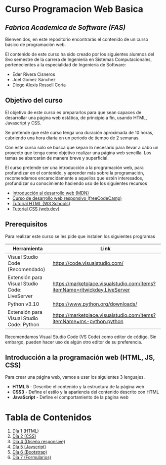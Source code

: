 # Curso Programacion Web Basica

## _Fabrica Academica de Software (FAS)_

Bienvenidos, en este repositorio encontrarás el contenido de un curso básico de programación web.

El contenido de este curso ha sido creado por los siguientes alumnos del 8vo semestre de la carrera de Ingeniería en Sistemas Computacionales, pertenecientes a la especialidad de Ingeniería de Software:

- Eder Rivera Cisneros
- Joel Gómez Sánchez
- Diego Alexis Rossell Coria

## Objetivo del curso

El objetivo de este curso es prepararlos para que sean capaces de desarrollar una página web estática, de principio a fin, usando HTML, Javascript y CSS.

Se pretende que este curso tenga una duración aproximada de 10 horas, cubriendo una hora diaria en un periodo de tiempo de 2 semanas.

Con este curso solo se busca que sepan lo necesario para llevar a cabo un proyecto que tenga como objetivo realizar una página web sencilla. Los temas se abarcarán de manera breve y superficial.

El curso pretende ser una introducción a la programación web, para profundizar en el contenido, y aprender más sobre la programación, recomendamos encarecidamente a aquellos que estén interesados, profundizar su conocimiento haciendo uso de los siguientes recursos

- [Introducción al desarrollo web (MDN)](https://developer.mozilla.org/es/docs/Learn)
- [Curso de desarrollo web responsivo (freeCodeCamp)](https://www.freecodecamp.org/learn/responsive-web-design/)
- [Tutorial HTML (W3 Schools)](https://www.w3schools.com/tags/default.asp)
- [Tutorial CSS (web.dev)](https://web.dev/learn/css/)

## Prerequisitos

Para realizar este curso se les pide que instalen los siguientes programas

| Herramienta                                   | Link                                                                      |
| --------------------------------------------- | ------------------------------------------------------------------------- |
| Visual Studio Code (Recomendado)              | https://code.visualstudio.com/                                            |
| Extensión para Visual Studio Code: LiveServer | https://marketplace.visualstudio.com/items?itemName=ritwickdey.LiveServer |
| Python v3.10                                  | https://www.python.org/downloads/                                         |
| Extensión para Visual Studio Code: Python     | https://marketplace.visualstudio.com/items?itemName=ms-python.python      |

Recomendamos Visual Studio Code (VS Code) como editor de código. Sin embargo, pueden hacer uso de algún otro editor de su preferencia.

## Introducción a la programación web (HTML, JS, CSS)

Para crear una página web, vamos a usar los siguientes 3 lenguajes.

- **HTML 5** - Describe el contenido y la estructura de la página web
- **CSS3** - Define el estilo y la apariencia del contenido descrito con HTML
- **JavaScript** - Define el comportamiento de la página web

# Tabla de Contenidos

1. [Día 1 (HTML)](dia1_html/Dia1.md)
2. [Día 2 (CSS)](x/y)
3. [Día 4 (Diseño responsive)](x/y)
4. [Día 5 (Javscript)](x/y)
5. [Día 6 (Bootstrap)](x/y)
6. [Día 7 (Formularios)](x/y)
